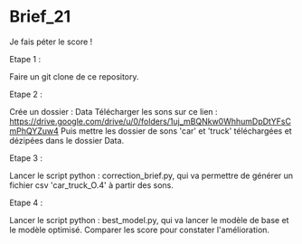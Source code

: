 # Brief_21
Je fais péter le score !


Etape 1 :

Faire un git clone de ce repository.

Etape 2 : 

Crée un dossier : Data
Télécharger les sons sur ce lien : https://drive.google.com/drive/u/0/folders/1uj_mBQNkw0WhhumDpDtYFsCmPhQYZuw4
Puis mettre les dossier de sons 'car' et 'truck' téléchargées et dézipées dans le dossier Data.

Etape 3 : 

Lancer le script python : correction_brief.py, qui va permettre de générer un fichier csv 'car_truck_O.4' à partir des sons.

Etape 4 :

Lancer le script python : best_model.py, qui va lancer le modèle de base et le modèle optimisé.
Comparer les score pour constater l'amélioration.
